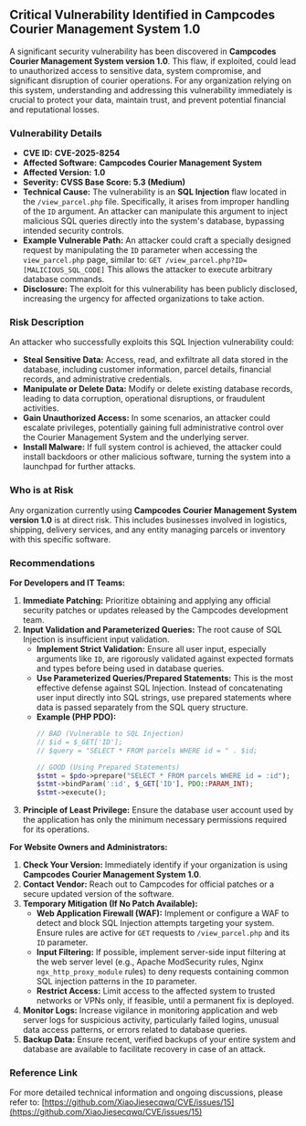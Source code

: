 ## Critical Vulnerability Identified in Campcodes Courier Management System 1.0

A significant security vulnerability has been discovered in **Campcodes Courier Management System version 1.0**. This flaw, if exploited, could lead to unauthorized access to sensitive data, system compromise, and significant disruption of courier operations. For any organization relying on this system, understanding and addressing this vulnerability immediately is crucial to protect your data, maintain trust, and prevent potential financial and reputational losses.

### Vulnerability Details

*   **CVE ID:** **CVE-2025-8254**
*   **Affected Software:** **Campcodes Courier Management System**
*   **Affected Version:** **1.0**
*   **Severity:** **CVSS Base Score: 5.3 (Medium)**
*   **Technical Cause:** The vulnerability is an **SQL Injection** flaw located in the `/view_parcel.php` file. Specifically, it arises from improper handling of the `ID` argument. An attacker can manipulate this argument to inject malicious SQL queries directly into the system's database, bypassing intended security controls.
*   **Example Vulnerable Path:** An attacker could craft a specially designed request by manipulating the `ID` parameter when accessing the `view_parcel.php` page, similar to:
    `GET /view_parcel.php?ID=[MALICIOUS_SQL_CODE]`
    This allows the attacker to execute arbitrary database commands.
*   **Disclosure:** The exploit for this vulnerability has been publicly disclosed, increasing the urgency for affected organizations to take action.

### Risk Description

An attacker who successfully exploits this SQL Injection vulnerability could:

*   **Steal Sensitive Data:** Access, read, and exfiltrate all data stored in the database, including customer information, parcel details, financial records, and administrative credentials.
*   **Manipulate or Delete Data:** Modify or delete existing database records, leading to data corruption, operational disruptions, or fraudulent activities.
*   **Gain Unauthorized Access:** In some scenarios, an attacker could escalate privileges, potentially gaining full administrative control over the Courier Management System and the underlying server.
*   **Install Malware:** If full system control is achieved, the attacker could install backdoors or other malicious software, turning the system into a launchpad for further attacks.

### Who is at Risk

Any organization currently using **Campcodes Courier Management System version 1.0** is at direct risk. This includes businesses involved in logistics, shipping, delivery services, and any entity managing parcels or inventory with this specific software.

### Recommendations

**For Developers and IT Teams:**

1.  **Immediate Patching:** Prioritize obtaining and applying any official security patches or updates released by the Campcodes development team.
2.  **Input Validation and Parameterized Queries:** The root cause of SQL Injection is insufficient input validation.
    *   **Implement Strict Validation:** Ensure all user input, especially arguments like `ID`, are rigorously validated against expected formats and types before being used in database queries.
    *   **Use Parameterized Queries/Prepared Statements:** This is the most effective defense against SQL Injection. Instead of concatenating user input directly into SQL strings, use prepared statements where data is passed separately from the SQL query structure.
    *   **Example (PHP PDO):**
        ```php
        // BAD (Vulnerable to SQL Injection)
        // $id = $_GET['ID'];
        // $query = "SELECT * FROM parcels WHERE id = " . $id;

        // GOOD (Using Prepared Statements)
        $stmt = $pdo->prepare("SELECT * FROM parcels WHERE id = :id");
        $stmt->bindParam(':id', $_GET['ID'], PDO::PARAM_INT);
        $stmt->execute();
        ```
3.  **Principle of Least Privilege:** Ensure the database user account used by the application has only the minimum necessary permissions required for its operations.

**For Website Owners and Administrators:**

1.  **Check Your Version:** Immediately identify if your organization is using **Campcodes Courier Management System 1.0**.
2.  **Contact Vendor:** Reach out to Campcodes for official patches or a secure updated version of the software.
3.  **Temporary Mitigation (If No Patch Available):**
    *   **Web Application Firewall (WAF):** Implement or configure a WAF to detect and block SQL Injection attempts targeting your system. Ensure rules are active for `GET` requests to `/view_parcel.php` and its `ID` parameter.
    *   **Input Filtering:** If possible, implement server-side input filtering at the web server level (e.g., Apache ModSecurity rules, Nginx `ngx_http_proxy_module` rules) to deny requests containing common SQL injection patterns in the `ID` parameter.
    *   **Restrict Access:** Limit access to the affected system to trusted networks or VPNs only, if feasible, until a permanent fix is deployed.
4.  **Monitor Logs:** Increase vigilance in monitoring application and web server logs for suspicious activity, particularly failed logins, unusual data access patterns, or errors related to database queries.
5.  **Backup Data:** Ensure recent, verified backups of your entire system and database are available to facilitate recovery in case of an attack.

### Reference Link

For more detailed technical information and ongoing discussions, please refer to:
[https://github.com/XiaoJiesecqwq/CVE/issues/15](https://github.com/XiaoJiesecqwq/CVE/issues/15)